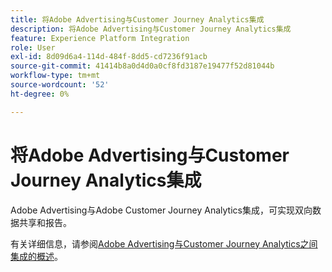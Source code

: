 ```yaml
---
title: 将Adobe Advertising与Customer Journey Analytics集成
description: 将Adobe Advertising与Customer Journey Analytics集成
feature: Experience Platform Integration
role: User
exl-id: 8d09d6a4-114d-484f-8dd5-cd7236f91acb
source-git-commit: 41414b8a0d4d0a0cf8fd3187e19477f52d81044b
workflow-type: tm+mt
source-wordcount: '52'
ht-degree: 0%

---
```


# 将Adobe Advertising与Customer Journey Analytics集成

Adobe Advertising与Adobe Customer Journey Analytics集成，可实现双向数据共享和报告。

有关详细信息，请参阅[Adobe Advertising与Customer Journey Analytics之间集成的概述](https://experienceleague.adobe.com/zh-hans/docs/advertising/integrations/customer-journey-analytics/overview)。
